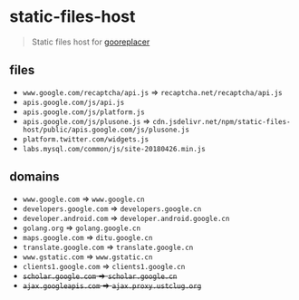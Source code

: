 # static-files-host

> Static files host for [gooreplacer](https://github.com/jiacai2050/gooreplacer)

## files

- `www.google.com/recaptcha/api.js` => `recaptcha.net/recaptcha/api.js`
- `apis.google.com/js/api.js`
- `apis.google.com/js/platform.js`
- `apis.google.com/js/plusone.js` => `cdn.jsdelivr.net/npm/static-files-host/public/apis.google.com/js/plusone.js`
- `platform.twitter.com/widgets.js`
- `labs.mysql.com/common/js/site-20180426.min.js`

## domains

- `www.google.com` => `www.google.cn`
- `developers.google.com` => `developers.google.cn`
- `developer.android.com` => `developer.android.google.cn`
- `golang.org` => `golang.google.cn`
- `maps.google.com` => `ditu.google.cn`
- `translate.google.com` => `translate.google.cn`
- `www.gstatic.com` => `www.gstatic.cn`
- `clients1.google.com` => `clients1.google.cn`
- <del>`scholar.google.com` => `scholar.google.cn`</del>
- <del>`ajax.googleapis.com` => `ajax.proxy.ustclug.org`</del>
